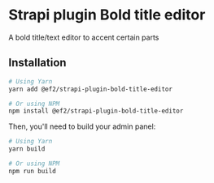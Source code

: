 # Strapi plugin Bold title editor

A bold title/text editor to accent certain parts

## Installation

```sh
# Using Yarn
yarn add @ef2/strapi-plugin-bold-title-editor

# Or using NPM
npm install @ef2/strapi-plugin-bold-title-editor
```

Then, you'll need to build your admin panel:

```sh
# Using Yarn
yarn build

# Or using NPM
npm run build
```

